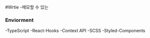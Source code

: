 #Wrtie 
-메모할 수 있는 

### Enviorment
-TypeScript
-React-Hooks
-Context API
-SCSS
-Styled-Components


